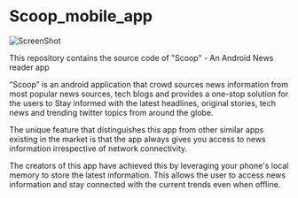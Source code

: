 # Scoop_mobile_app

![ScreenShot](http://s24.postimg.org/uqrshfg0l/Scoop_logo.jpg)

This repository contains the source code of "Scoop" - An Android News reader app

“Scoop” is an android application that crowd sources news information from most popular news sources, tech blogs and provides a one-stop solution for the users to Stay informed with the latest headlines, original stories, tech news and trending twitter topics from around the globe.

The unique feature that distinguishes this app from other similar apps existing in the market is that the app always gives you access to news information irrespective of network connectivity.

The creators of this app have achieved this by leveraging your phone's local memory to store the latest information. This allows the user to access news information and stay connected with the current trends even when offline.
